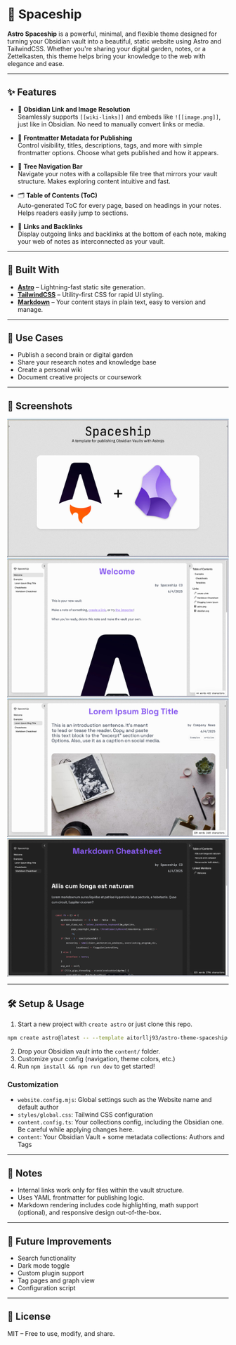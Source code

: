 # 🌌 Spaceship

**Astro Spaceship** is a powerful, minimal, and flexible theme designed for turning your Obsidian vault into a beautiful, static website using Astro and TailwindCSS. Whether you're sharing your digital garden, notes, or a Zettelkasten, this theme helps bring your knowledge to the web with elegance and ease.

---

## ✨ Features

- 🔗 **Obsidian Link and Image Resolution**  
  Seamlessly supports `[[wiki-links]]` and embeds like `![[image.png]]`, just like in Obsidian. No need to manually convert links or media.

- 📝 **Frontmatter Metadata for Publishing**  
  Control visibility, titles, descriptions, tags, and more with simple frontmatter options. Choose what gets published and how it appears.

- 🌲 **Tree Navigation Bar**  
  Navigate your notes with a collapsible file tree that mirrors your vault structure. Makes exploring content intuitive and fast.

- 🗂 **Table of Contents (ToC)**  
  Auto-generated ToC for every page, based on headings in your notes. Helps readers easily jump to sections.

- 🔁 **Links and Backlinks**  
  Display outgoing links and backlinks at the bottom of each note, making your web of notes as interconnected as your vault.

---

## 🚀 Built With

- **[Astro](https://astro.build/)** – Lightning-fast static site generation.
- **[TailwindCSS](https://tailwindcss.com/)** – Utility-first CSS for rapid UI styling.
- **[Markdown](https://www.markdownguide.org/)** – Your content stays in plain text, easy to version and manage.

---

## 📁 Use Cases

- Publish a second brain or digital garden
- Share your research notes and knowledge base
- Create a personal wiki
- Document creative projects or coursework

---

## 📸 Screenshots

![](src/content/vault/Assets/Screenshots/001.jpg)
![](src/content/vault/Assets/Screenshots/002.jpg)
![](src/content/vault/Assets/Screenshots/003.jpg)
![](src/content/vault/Assets/Screenshots/004.jpg)

---

## 🛠 Setup & Usage

1. Start a new project with `create astro` or just clone this repo.
```sh
npm create astro@latest -- --template aitorllj93/astro-theme-spaceship
```
2. Drop your Obsidian vault into the `content/` folder.
3. Customize your config (navigation, theme colors, etc.)
4. Run `npm install && npm run dev` to get started!

###  Customization

* `website.config.mjs`: Global settings such as the Website name and default author
* `styles/global.css`: Tailwind CSS configuration
* `content.config.ts`: Your collections config, including the Obsidian one. Be careful while applying changes here.
* `content`: Your Obsidian Vault + some metadata collections: Authors and Tags

---

## 🧠 Notes

- Internal links work only for files within the vault structure.
- Uses YAML frontmatter for publishing logic.
- Markdown rendering includes code highlighting, math support (optional), and responsive design out-of-the-box.

---

## 🧪 Future Improvements

- Search functionality
- Dark mode toggle
- Custom plugin support
- Tag pages and graph view
- Configuration script

---

## 📄 License

MIT – Free to use, modify, and share.